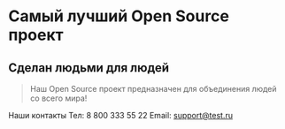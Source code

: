 # Самый лучший Open Source проект

## Сделан людьми для людей

> Наш Open Source проект предназначен для объединения людей со всего мира!

Наши контакты
Тел: 8 800 333 55 22
Email: support@test.ru
